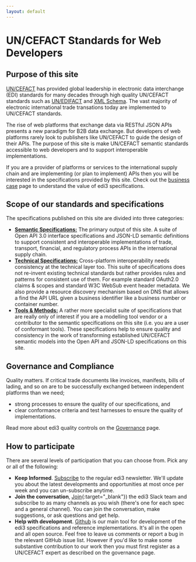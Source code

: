 ```yaml
---
layout: default
---
```

# UN/CEFACT Standards for Web Developers

## Purpose of this site

[UN/CEFACT](https://www.unece.org/cefact/) has provided global leadership in electronic data interchange (EDI) standards for many decades through high quality UN/CEFACT standards such as [UN/EDIFACT](http://www.unece.org/cefact/edifact/welcome.html) and [XML Schema](http://www.unece.org/cefact/xml_schemas/index). The vast majority of electronic international trade transations today are implemented to UN/CEFACT standards.

The rise of web platforms that exchange data via RESTful JSON APIs presents a new paradigm for B2B data exchange. But developers of web platforms rarely look to publishers like UN/CEFACT to guide the design of their APIs. The purpose of this site is make UN/CEFACT semantic standards accessible to web developers and to support interoperable implementations.

If you are a provider of platforms or services to the international supply chain and are implementing (or plan to implement) APIs then you will be interested in the specifications provided by this site. Check out the [business case](https://edi3.org/business-case/) page to understand the value of edi3 specifications.

## Scope of our standards and specifications

The specifications published on this site are divided into three categories:

* **[Semantic Specifications:](https://edi3.org/semantic-specs/)** The primary output of this site. A suite of  Open API 3.0 interface specifications and JSON-LD semantic definitions to support consistent and interoperable implementations of trade, transport, financial, and regulatory process APIs in the international supply chain. 
* **[Technical Specifications:](https://edi3.org/technical-specs/)** Cross-platform interoperability needs consistency at the technical layer too. This suite of specifications does not re-invent existing technical standards but rather provides rules and patterns for consistent use of them. For example standard OAuth2.0 claims & scopes and standard W3C WebSub event header metadata. We also provide a resource discovery mechanism based on DNS that allows a find the API URL given a business identifier like a business number or container number.
* **[Tools & Methods:](https://edi3.org/tools-and-methods/)** A rather more specialist suite of specifications that are really only of interest if you are a modelling tool vendor or a contributor to the semantic specifications on this site (i.e. you are a user of conformant tools). These specifications help to ensure quality and consistency in the work of transforming established UN/CEFACT semantic models into the Open API and JSON-LD specifications on this site.

## Governance and Compliance

Quality matters. If critical trade documents like invoices, manifests, bills of lading, and so on are to be successfully exchanged between independent platforms than we need;

* strong processes to ensure the quality of our specifications, and
* clear conformance criteria and test harnesses to ensure the quality of implementations.

Read more about edi3 quality controls on the [Governance](https://edi3.org/governance/) page.

## How to participate

There are several levels of participation that you can choose from.  Pick any or all of the following:

* **Keep Informed**.  [Subscribe](https://eepurl.com/dMLfdU) to the regular edi3 newsletter.  We'll update you about the latest developments and opportunities at most once per week and you can un-subscribe anytime.
* **Join the conversation**,  [Join](https://join.slack.com/t/edi3/shared_invite/enQtNTY5OTkzMjQ0NjcyLTM1MzYyNjg5M2RlMWIyZjUzMDBlNWQ3OWIyZTNhMDhhN2UzYjIyMjk4M2VhM2ViNzhhM2Y1OWE0Y2FhYTc1ZTg){:target="_blank"}) the edi3 Slack team and subscribe to as many channels as you wish (there's one for each spec and a general channel).  You can join the conversation, make suggestions, or ask questions and get help.
* **Help with development**.  [Github](https://github.com/edi3) is our main tool for development of the edi3 specifications and reference implementations. It's all in the open and all open source.  Feel free to leave us comments or report a bug in the relevant GitHub issue list. However if you'd like to make some substantive contribution to our work then you must first register as a UN/CEFACT expert as described on the governance page. 

